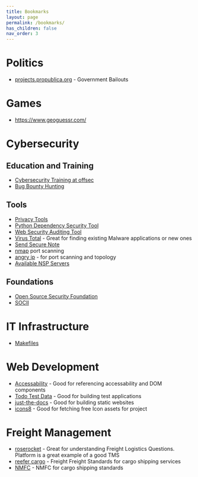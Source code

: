 ```yaml
---
title: Bookmarks
layout: page
permalink: /bookmarks/
has_children: false
nav_order: 3
---
```


# Politics

- [projects.propublica.org](https://projects.propublica.org/coronavirus/bailouts/) - Government Bailouts

# Games

- https://www.geoguessr.com/

# Cybersecurity

## Education and Training

- [Cybersecurity Training at offsec](https://www.offsec.com/labs/individual/)
- [Bug Bounty Hunting](https://www.bugcrowd.com/)

## Tools

- [Privacy Tools](https://www.privacytools.io/)
- [Python Dependency Security Tool](https://safetycli.com/?utm_id=0817)
- [Web Security Auditing Tool](https://caido.io/)
- [Virus Total](https://www.virustotal.com/gui/home/upload) - Great for finding existing Malware applications or new ones
- [Send Secure Note](https://privnote.com/#)
- [nmap](https://formulae.brew.sh/formula/nmap#default) port scanning
- [angry ip](https://angryip.org/) - for port scanning and topology
- [Available NSP Servers](https://tf.nist.gov/tf-cgi/servers.cgi) 

## Foundations

- [Open Source Security Foundation](https://openssf.org/getinvolved/)
- [SOCII](https://learn.microsoft.com/en-us/azure/compliance/offerings/offering-soc-2)

# IT Infrastructure

- [Makefiles](https://makefiletutorial.com/)


# Web Development

- [Accessability](https://www.w3.org/TR/wai-aria-1.1/) - Good for referencing accessability and DOM components
- [Todo Test Data](https://jsonplaceholder.typicode.com/todos) - Good for building test applications
- [just-the-docs](https://just-the-docs.com/) - Good for building static websites
- [icons8](https://icons8.com/) - Good for fetching free Icon assets for project

# Freight Management

- [roserocket](https://help.roserocket.com) - Great for understanding Freight Logistics Questions. Platform is a great example of a good TMS
- [reefer cargo](https://www.zim.com/services/cargo-services/reefer-cargo/recommended-temperature-for-dairy-fish-meat-and-other-products) - Freight Freight Standards for cargo shipping services
- [NMFC](https://freightsidekick.com/resources/nmfc/shrimp-69870) - NMFC for cargo shipping standards

